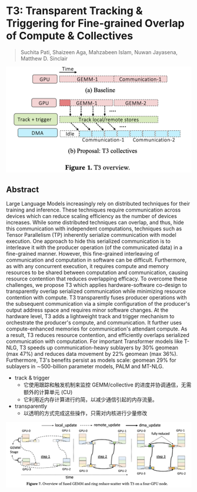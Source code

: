 # T3: Transparent Tracking & Triggering for Fine-grained Overlap of Compute & Collectives

> Suchita Pati, Shaizeen Aga, Mahzabeen Islam, Nuwan Jayasena, Matthew D. Sinclair

![](fig1.png)

## Abstract

Large Language Models increasingly rely on distributed techniques for their
training and inference. These techniques require communication across devices
which can reduce scaling efficiency as the number of devices increases. While
some distributed techniques can overlap, and thus, hide this communication with
independent computations, techniques such as Tensor Parallelism (TP) inherently
serialize communication with model execution. One approach to hide this
serialized communication is to interleave it with the producer operation (of
the communicated data) in a fine-grained manner. However, this fine-grained
interleaving of communication and computation in software can be difficult.
Furthermore, as with any concurrent execution, it requires compute and memory
resources to be shared between computation and communication, causing resource
contention that reduces overlapping efficacy.
  To overcome these challenges, we propose T3 which applies hardware-software
co-design to transparently overlap serialized communication while minimizing
resource contention with compute. T3 transparently fuses producer operations
with the subsequent communication via a simple configuration of the producer's
output address space and requires minor software changes. At the hardware
level, T3 adds a lightweight track and trigger mechanism to orchestrate the
producer's compute, and communication. It further uses compute-enhanced
memories for communication's attendant compute. As a result, T3 reduces
resource contention, and efficiently overlaps serialized communication with
computation. For important Transformer models like T-NLG, T3 speeds up
communication-heavy sublayers by 30% geomean (max 47%) and reduces data
movement by 22% geomean (max 36%). Furthermore, T3's benefits persist as models
scale: geomean 29% for sublayers in $\sim$500-billion parameter models, PALM
and MT-NLG.

- track & trigger
    - 它使用跟踪和触发机制来监控 GEMM/collective 的进度并协调通信，无需额外的计算单元 (CU)
    - 它利用近内存计算进行约简，以减少通信引起的内存流量。
- transparently
    - 以透明的方式完成这些操作，只需对内核进行少量修改

![](fig7.png)